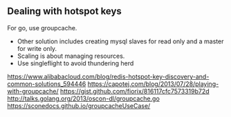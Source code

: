 ## Dealing with hotspot keys

For go, use groupcache.

- Other solution includes creating mysql slaves for read only and a master for write only.
- Scaling is about managing resources.
- Use singleflight to avoid thundering herd

https://www.alibabacloud.com/blog/redis-hotspot-key-discovery-and-common-solutions_594446
https://capotej.com/blog/2013/07/28/playing-with-groupcache/
https://gist.github.com/fiorix/816117cfc7573319b72d
http://talks.golang.org/2013/oscon-dl/groupcache.go
https://sconedocs.github.io/groupcacheUseCase/

